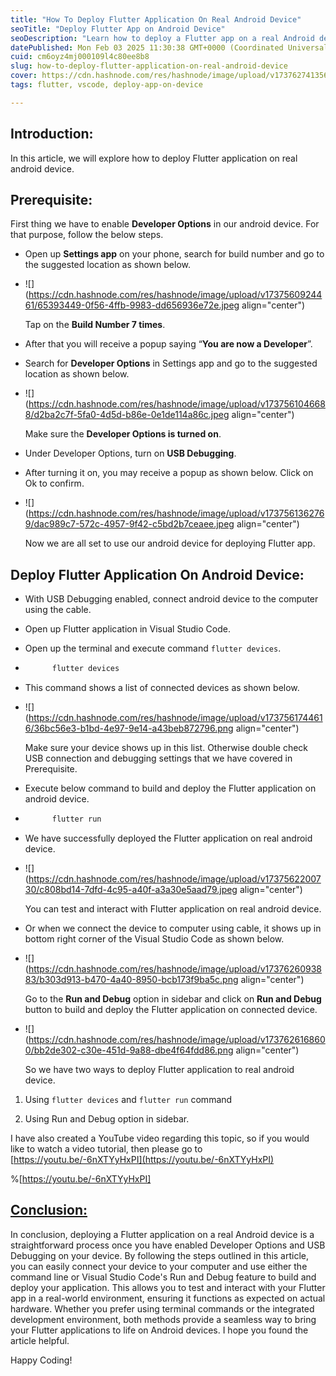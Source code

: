 ```yaml
---
title: "How To Deploy Flutter Application On Real Android Device"
seoTitle: "Deploy Flutter App on Android Device"
seoDescription: "Learn how to deploy a Flutter app on a real Android device using Developer Options and USB Debugging in this step-by-step guide"
datePublished: Mon Feb 03 2025 11:30:38 GMT+0000 (Coordinated Universal Time)
cuid: cm6oyz4mj000109l4c80ee8b8
slug: how-to-deploy-flutter-application-on-real-android-device
cover: https://cdn.hashnode.com/res/hashnode/image/upload/v1737627413564/864ccc87-8b74-4e2f-ac11-ab33df9e480e.png
tags: flutter, vscode, deploy-app-on-device

---
```


## Introduction:

In this article, we will explore how to deploy Flutter application on real android device.

## Prerequisite:

First thing we have to enable **Developer Options** in our android device. For that purpose, follow the below steps.

* Open up **Settings app** on your phone, search for build number and go to the suggested location as shown below.
    
* ![](https://cdn.hashnode.com/res/hashnode/image/upload/v1737560924461/65393449-0f56-4ffb-9983-dd656936e72e.jpeg align="center")
    
    Tap on the **Build Number 7 times**.
    
* After that you will receive a popup saying “**You are now a Developer**”.
    
* Search for **Developer Options** in Settings app and go to the suggested location as shown below.
    
* ![](https://cdn.hashnode.com/res/hashnode/image/upload/v1737561046688/d2ba2c7f-5fa0-4d5d-b86e-0e1de114a86c.jpeg align="center")
    
    Make sure the **Developer Options is turned on**.
    
* Under Developer Options, turn on **USB Debugging**.
    
* After turning it on, you may receive a popup as shown below. Click on Ok to confirm.
    
* ![](https://cdn.hashnode.com/res/hashnode/image/upload/v1737561362769/dac989c7-572c-4957-9f42-c5bd2b7ceaee.jpeg align="center")
    
    Now we are all set to use our android device for deploying Flutter app.
    

## Deploy Flutter Application On Android Device:

* With USB Debugging enabled, connect android device to the computer using the cable.
    
* Open up Flutter application in Visual Studio Code.
    
* Open up the terminal and execute command `flutter devices`.
    
* ```bash
        flutter devices
    ```
    
* This command shows a list of connected devices as shown below.
    
* ![](https://cdn.hashnode.com/res/hashnode/image/upload/v1737561744616/36bc56e3-b1bd-4e97-9e14-a43beb872796.png align="center")
    
    Make sure your device shows up in this list. Otherwise double check USB connection and debugging settings that we have covered in Prerequisite.
    
* Execute below command to build and deploy the Flutter application on android device.
    
* ```bash
        flutter run
    ```
    
* We have successfully deployed the Flutter application on real android device.
    
* ![](https://cdn.hashnode.com/res/hashnode/image/upload/v1737562200730/c808bd14-7dfd-4c95-a40f-a3a30e5aad79.jpeg align="center")
    
    You can test and interact with Flutter application on real android device.
    
* Or when we connect the device to computer using cable, it shows up in bottom right corner of the Visual Studio Code as shown below.
    
* ![](https://cdn.hashnode.com/res/hashnode/image/upload/v1737626093883/b303d913-b470-4a40-8950-bcb173f9ba5c.png align="center")
    
    Go to the **Run and Debug** option in sidebar and click on **Run and Debug** button to build and deploy the Flutter application on connected device.
    
* ![](https://cdn.hashnode.com/res/hashnode/image/upload/v1737626168600/bb2de302-c30e-451d-9a88-dbe4f64fdd86.png align="center")
    
    So we have two ways to deploy Flutter application to real android device.
    

1. Using `flutter devices` and `flutter run` command
    
2. Using Run and Debug option in sidebar.
    

I have also created a YouTube video regarding this topic, so if you would like to watch a video tutorial, then please go to [https://youtu.be/-6nXTYyHxPI](https://youtu.be/-6nXTYyHxPI)

%[https://youtu.be/-6nXTYyHxPI] 

## [Conclusion:](https://youtu.be/uBbsF89rifE)

In conclusion, deploying a Flutter application on a real Android device is a straightforward process once you have enabled Developer Options and USB Debugging on your device. By following the steps outlined in this article, you can easily connect your device to your computer and use either the command line or Visual Studio Code's Run and Debug feature to build and deploy your application. This allows you to test and interact with your Flutter app in a real-world environment, ensuring it functions as expected on actual hardware. Whether you prefer using terminal commands or the integrated development environment, both methods provide a seamless way to bring your Flutter applications to life on Android devices. I hope you found the article helpful.

Happy Coding!